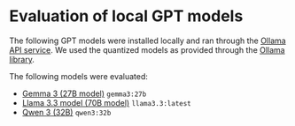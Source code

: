 # Evaluation of local GPT models

The following GPT models were installed locally and ran through the [Ollama API service](https://ollama.com/). We used the quantized models as provided through the [Ollama library](https://ollama.com/library/).

The following models were evaluated:
- [Gemma 3 (27B model)](https://ollama.com/library/gemma3) `gemma3:27b`
- [Llama 3.3 model (70B model)](https://ollama.com/library/llama3.3) `llama3.3:latest`
- [Qwen 3 (32B)](https://ollama.com/library/qwen3) `qwen3:32b`